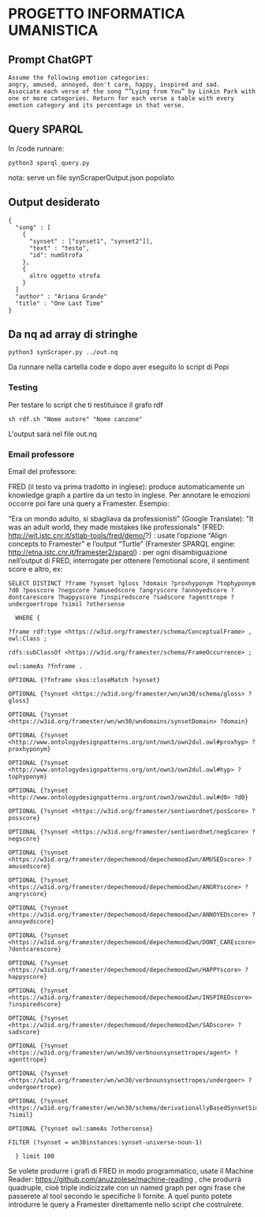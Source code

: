 # PROGETTO INFORMATICA UMANISTICA

## Prompt ChatGPT
```
Assume the following emotion categories:
angry, amused, annoyed, don't care, happy, inspired and sad.
Associate each verse of the song “”Lying from You” by Linkin Park with one or more categories. Return for each verse a table with every emotion category and its percentage in that verse.
```

## Query SPARQL
In /code runnare:
```
python3 sparql_query.py
```
nota: serve un file synScraperOutput.json popolato

## Output desiderato
```
{
  "song" : [
    {
      "synset" : ["synset1", "synset2"]],
      "text" : "testo",
      "id": numStrofa
    },
    {
      altro oggetto strofa
    }
  ]
  "author" : "Ariana Grande"
  "title" : "One Last Time"
}
```
## Da nq ad array di stringhe
```
python3 synScraper.py ../out.nq
```
Da runnare nella cartella code e dopo aver eseguito lo script di Popi

### Testing

Per testare lo script che ti restituisce il grafo rdf 

```
sh rdf.sh "Nome autore" "Nome canzone"
```

L'output sarà nel file out.nq


### Email professore

Email del professore:

FRED (il testo va prima tradotto in inglese): produce automaticamente un knowledge graph a partire da un testo in inglese. Per annotare le emozioni occorre poi fare una query a Framester.
Esempio:

"Era un mondo adulto, si sbagliava da professionisti"
(Google Translate): "It was an adult world, they made mistakes like professionals"
(FRED: http://wit.istc.cnr.it/stlab-tools/fred/demo/?) : usate l’opzione “Align concepts to Framester” e l’output “Turtle”
(Framester SPARQL engine: http://etna.istc.cnr.it/framester2/sparql) : per ogni disambiguazione nell’output di FRED, interrogate per ottenere l’emotional score, il sentiment score e altro, ex:



    SELECT DISTINCT ?frame ?synset ?gloss ?domain ?proxhyponym ?tophyponym ?d0 ?posscore ?negscore ?amusedscore ?angryscore ?annoyedscore ?dontcarescore ?happyscore ?inspiredscore ?sadscore ?agenttrope ?undergoertrope ?simil ?othersense

      WHERE {

    ?frame rdf:type <https://w3id.org/framester/schema/ConceptualFrame> , owl:Class ;

    rdfs:subClassOf <https://w3id.org/framester/schema/FrameOccurrence> ;
  
    owl:sameAs ?fnframe .
  
    OPTIONAL {?fnframe skos:closeMatch ?synset}

    OPTIONAL {?synset <https://w3id.org/framester/wn/wn30/schema/gloss> ?gloss}
  
    OPTIONAL {?synset <https://w3id.org/framester/wn/wn30/wndomains/synsetDomain> ?domain}
  
    OPTIONAL {?synset <http://www.ontologydesignpatterns.org/ont/own3/own2dul.owl#proxhyp> ?proxhyponym}
  
    OPTIONAL {?synset <http://www.ontologydesignpatterns.org/ont/own3/own2dul.owl#hyp> ?tophyponym}
  
    OPTIONAL {?synset <http://www.ontologydesignpatterns.org/ont/own3/own2dul.owl#d0> ?d0}
  
    OPTIONAL {?synset <https://w3id.org/framester/sentiwordnet/posScore> ?posscore}
  
    OPTIONAL {?synset <https://w3id.org/framester/sentiwordnet/negScore> ?negscore}
  
    OPTIONAL {?synset <https://w3id.org/framester/depechemood/depechemood2wn/AMUSEDscore> ?amusedscore}
  
    OPTIONAL {?synset <https://w3id.org/framester/depechemood/depechemood2wn/ANGRYscore> ?angryscore}
  
    OPTIONAL {?synset <https://w3id.org/framester/depechemood/depechemood2wn/ANNOYEDscore> ?annoyedscore}
  
    OPTIONAL {?synset <https://w3id.org/framester/depechemood/depechemood2wn/DONT_CAREscore> ?dontcarescore}
  
    OPTIONAL {?synset <https://w3id.org/framester/depechemood/depechemood2wn/HAPPYscore> ?happyscore}
  
    OPTIONAL {?synset <https://w3id.org/framester/depechemood/depechemood2wn/INSPIREDscore> ?inspiredscore}
  
    OPTIONAL {?synset <https://w3id.org/framester/depechemood/depechemood2wn/SADscore> ?sadscore}
  
    OPTIONAL {?synset <https://w3id.org/framester/wn/wn30/verbnounsynsettropes/agent> ?agenttrope}
  
    OPTIONAL {?synset <https://w3id.org/framester/wn/wn30/verbnounsynsettropes/undergoer> ?undergoertrope}
  
    OPTIONAL {?synset <https://w3id.org/framester/wn/wn30/schema/derivationallyBasedSynsetSimilarity> ?simil}
  
    OPTIONAL {?synset owl:sameAs ?othersense}
  
    FILTER (?synset = wn30instances:synset-universe-noun-1)

      } limit 100


Se volete produrre i grafi di FRED in modo programmatico, usate il Machine Reader: https://github.com/anuzzolese/machine-reading , che produrrà quadruple, cioè triple indicizzate con un named graph per ogni frase che passerete al tool secondo le specifiche lì fornite.
A quel punto potete introdurre le query a Framester direttamente nello script che costruirete.
